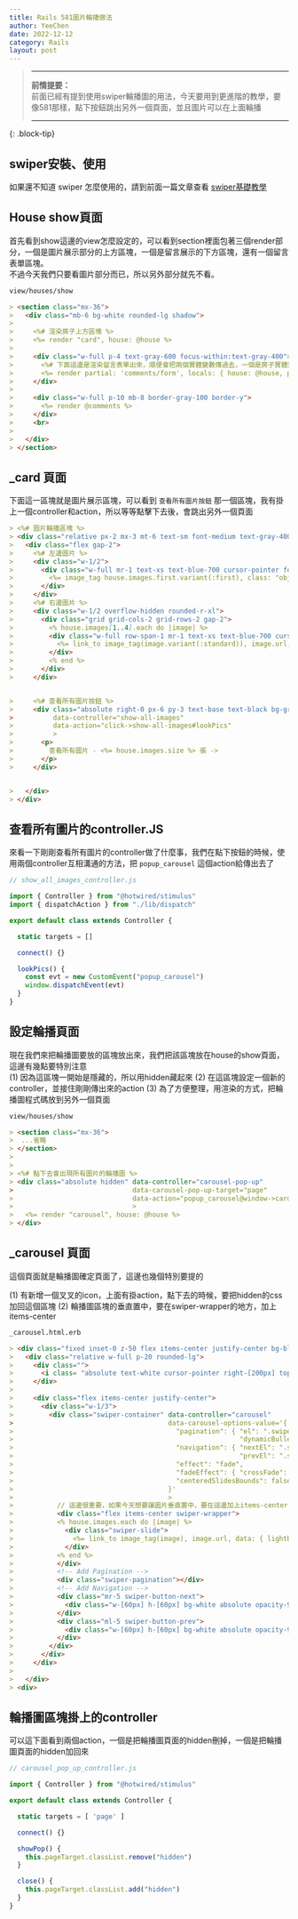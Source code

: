 ```yaml
---
title: Rails 581圖片輪播做法
author: YeeChen
date: 2022-12-12
category: Rails
layout: post
---
```



> ---    
> **前情提要：**         
> 前面已經有提到使用swiper輪播圖的用法，今天要用到更進階的教學，要像581那樣，點下按鈕跳出另外一個頁面，並且圖片可以在上面輪播
>    
> ---    
{: .block-tip}





swiper安裝、使用
------

如果還不知道 swiper 怎麼使用的，請到前面一篇文章查看
[swiper基礎教學](https://eagle0526.github.io/rails/2022-12-12-rails-swiper-carousel.html)



House show頁面
------

首先看到show這邊的view怎麼設定的，可以看到section裡面包著三個render部分，一個是圖片展示部分的上方區塊，一個是留言展示的下方區塊，還有一個留言表單區塊。  
不過今天我們只要看圖片部分而已，所以另外部分就先不看。   
```md
view/houses/show

> <section class="mx-36">
>   <div class="mb-6 bg-white rounded-lg shadow">
>     
>     <%# 渲染房子上方區塊 %>
>     <%= render "card", house: @house %>
>   
>     <div class="w-full p-4 text-gray-600 focus-within:text-gray-400">            
>       <%# 下面這邊是渲染留言表單出來，順便會把兩個實體變數傳過去，一個是房子實體變數傳過去變區域變數，一個是把nil當作parent區域變數傳過去 <%>
>       <%= render partial: 'comments/form', locals: { house: @house, parent: nil, url: comments_path(@house) } %>                
>     </div>
> 
>     <div class="w-full p-10 mb-8 border-gray-100 border-y">
>       <%= render @comments %>                            
>     </div>
>     <br>
>      
>   </div>
> </section>
```

_card 頁面
------

下面這一區塊就是圖片展示區塊，可以看到 `查看所有圖片按鈕` 那一個區塊，我有掛上一個controller和action，所以等等點擊下去後，會跳出另外一個頁面
```md
> <%# 圖片輪播區塊 %>    
> <div class="relative px-2 mx-3 mt-6 text-sm font-medium text-gray-400 mb-7">
>   <div class="flex gap-2">           
>     <%# 左邊圖片 %>
>     <div class="w-1/2">
>       <div class="w-full mr-1 text-xs text-blue-700 cursor-pointer font-base">
>         <%= image_tag house.images.first.variant(:first), class: "object-cover w-full h-full rounded-l-xl align-center" %>
>       </div>                                                                        
>     </div>
>     <%# 右邊圖片 %>
>     <div class="w-1/2 overflow-hidden rounded-r-xl">
>       <div class="grid grid-cols-2 grid-rows-2 gap-2">
>         <% house.images[1..4].each do |image| %>
>         <div class="w-full row-span-1 mr-1 text-xs text-blue-700 cursor-pointer font-base">                
>           <%= link_to image_tag(image.variant(:standard)), image.url, data: { lightbox: 'image-gallery' }, class: "object-cover w-full h-full", target: "_blank"%>
>         </div>
>         <% end %>
>       </div>                                                                          
>     </div>


>     <%# 查看所有圖片按鈕 %>
>     <div class="absolute right-0 px-6 py-3 text-base text-black bg-gray-100 rounded cursor-pointer bottom-3 hover:bg-gray-300" 
>          data-controller="show-all-images"
>          data-action="click->show-all-images#lookPics"
>          >
>       <p>
>         查看所有圖片 - <%= house.images.size %> 張 -> 
>       </p>
>     </div>


>   </div>
> </div>
```

查看所有圖片的controller.JS
------

來看一下剛剛查看所有圖片的controller做了什麼事，我們在點下按鈕的時候，使用兩個controller互相溝通的方法，把 `popup_carousel` 這個action給傳出去了

```js
// show_all_images_controller.js

import { Controller } from "@hotwired/stimulus"
import { dispatchAction } from "./lib/dispatch"

export default class extends Controller {

  static targets = []

  connect() {}

  lookPics() {    
    const evt = new CustomEvent("popup_carousel")
    window.dispatchEvent(evt)    
  }
}
```


設定輪播頁面
------

現在我們來把輪播圖要放的區塊放出來，我們把該區塊放在house的show頁面，這邊有幾點要特別注意  
(1) 因為這區塊一開始是隱藏的，所以用hidden藏起來
(2) 在這區塊設定一個新的controller，並接住剛剛傳出來的action
(3) 為了方便整理，用渲染的方式，把輪播圖程式碼放到另外一個頁面

```md
view/houses/show

> <section class="mx-36">
>  ...省略
> </section>
> 
> 
> <%# 點下去會出現所有圖片的輪播圖 %>
> <div class="absolute hidden" data-controller="carousel-pop-up"
>                              data-carousel-pop-up-target="page"
>                              data-action="popup_carousel@window->carousel-pop-up#showPop"
>                              >
>   <%= render "carousel", house: @house %>
> </div>
```



_carousel 頁面
------

這個頁面就是輪播圖確定頁面了，這邊也幾個特別要提的   

(1) 有新增一個叉叉的icon，上面有掛action，點下去的時候，要把hidden的css加回這個區塊
(2) 輪播圖區塊的垂直置中，要在swiper-wrapper的地方，加上items-center

```md
_carousel.html.erb

> <div class="fixed inset-0 z-50 flex items-center justify-center bg-black bg-opacity-95">
>   <div class="relative w-full p-20 rounded-lg">
>     <div class="">
>       <i class= "absolute text-white cursor-pointer right-[200px] top-[50px] text-4xl fa-solid fa-x" data-action="click->carousel-pop-up#close"></i>
>     </div>
> 
>     <div class="flex items-center justify-center">
>       <div class="w-1/3">
>         <div class="swiper-container" data-controller="carousel" 
>                                       data-carousel-options-value='{
>                                         "pagination": { "el": ".swiper-pagination", 
>                                                         "dynamicBullets": "true" },
>                                         "navigation": { "nextEl": ".swiper-button-next", 
>                                                         "prevEl": ".swiper-button-prev"},
>                                         "effect": "fade", 
>                                         "fadeEffect": { "crossFade": "true" },
>                                         "centeredSlidesBounds": false
>                                       }'
>                                       >
>           // 這邊很重要，如果今天想要讓圖片垂直置中，要在這邊加上items-center
>           <div class="flex items-center swiper-wrapper">
>         	<% house.images.each do |image| %>
>         	  <div class="swiper-slide">	    
>               <%= link_to image_tag(image), image.url, data: { lightbox: 'image-gallery' }, class: "object-contain w-full h-full", target: "_blank" %>
>         	  </div>
>         	<% end %>  
>           </div>
>           <!-- Add Pagination -->
>           <div class="swiper-pagination"></div>
>           <!-- Add Navigation -->
>           <div class="mr-5 swiper-button-next">
>             <div class="w-[60px] h-[60px] bg-white absolute opacity-90 rounded-full"></div>
>           </div>
>           <div class="ml-5 swiper-button-prev">
>             <div class="w-[60px] h-[60px] bg-white absolute opacity-90 rounded-full"></div>
>           </div>    
>         </div>
>       </div>
>     </div>
>   
>   </div>
> <div>
```



輪播圖區塊掛上的controller
------

可以這下面看到兩個action，一個是把輪播圖頁面的hidden刪掉，一個是把輪播圖頁面的hidden加回來

```js
// carousel_pop_up_controller.js

import { Controller } from "@hotwired/stimulus"

export default class extends Controller {

  static targets = [ 'page' ]

  connect() {}

  showPop() {
    this.pageTarget.classList.remove("hidden")
  }

  close() {
    this.pageTarget.classList.add("hidden") 
  }
}
```












